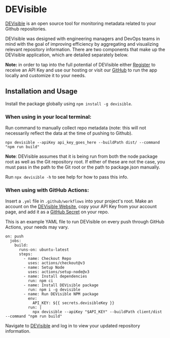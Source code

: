 # **DEVisible**

[DEVisible](https://devisible.app/) is an open source tool for monitoring metadata related to your Github repositories.

DEVisible was designed with engineering managers and DevOps teams in mind with the goal of improving efficiency by aggregating and visualizing relevant repository information. There are two components that make up the DEVisible application, which are detailed separately below.

**Note:** in order to tap into the full potential of DEVisible either [Register](https://devisible.app/signup) to receive an API Key and use our hosting or visit our [GitHub](https://github.com/oslabs-beta/DEVisible) to run the app locally and customize it to your needs.

## Installation and Usage

Install the package globally using `npm install -g devisible`.

### When using in your local terminal:

Run command to manually collect repo metadata (note: this will not necessarily reflect the data at the time of pushing to Github).

`npx devisible --apiKey api_key_goes_here --buildPath dist/ --command "npm run build"`

**Note**: DEVisible assumes that it is being run from both the node package root as well as the Git repository root. If either of these are not the case, you must pass in the path to the Git root or the path to package.json manually.

Run `npx devisible -h` to see help for how to pass this info.

### When using with GitHub Actions:

Insert a `.yml` file in `.github/workflows` into your project's root. Make an account on the [DEVisible Website](https://devisible.app), copy your API Key from your account page, and add it as a [GitHub Secret](https://docs.github.com/en/actions/security-guides/encrypted-secrets) on your repo.

This is an example YAML file to run DEVisible on every push through GitHub Actions, your needs may vary.

```jobs:
on: push
  jobs:
    build:
      runs-on: ubuntu-latest
      steps:
        - name: Checkout Repo
          uses: actions/checkout@v3
        - name: Setup Node
          uses: actions/setup-node@v3
        - name: Install dependencies
          run: npm ci
        - name: Install DEVisible package
          run: npm i -g devisible
        - name: Run DEVisible NPM package
          env:
            API_KEY: ${{ secrets.devisibleKey }}
          run: |
            npx devisible --apiKey "$API_KEY" --buildPath client/dist --command "npm run build"
```

Navigate to [DEVisible](https://devisible.app/) and log in to view your updated repository information.
